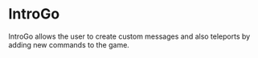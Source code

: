 # IntroGo
IntroGo allows the user to create custom messages and also teleports by adding new commands to the game.
